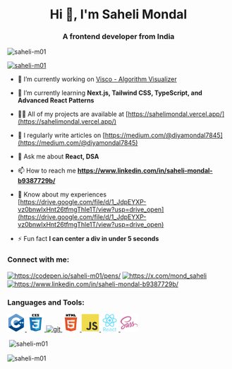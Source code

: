 <h1 align="center">Hi 👋, I'm Saheli Mondal</h1>
<h3 align="center">A frontend developer from India</h3>

<p align="left"> <img src="https://komarev.com/ghpvc/?username=saheli-m01&label=Profile%20views&color=0e75b6&style=flat" alt="saheli-m01" /> </p>

<p align="left"> <a href="https://github.com/ryo-ma/github-profile-trophy"><img src="https://github-profile-trophy.vercel.app/?username=saheli-m01" alt="saheli-m01" /></a> </p>

- 🔭 I’m currently working on [Visco - Algorithm Visualizer](https://github.com/Saheli-M01/Visco--New)

- 🌱 I’m currently learning **Next.js, Tailwind CSS, TypeScript, and Advanced React Patterns**

- 👨‍💻 All of my projects are available at [https://sahelimondal.vercel.app/](https://sahelimondal.vercel.app/)

- 📝 I regularly write articles on [https://medium.com/@diyamondal7845](https://medium.com/@diyamondal7845)

- 💬 Ask me about **React, DSA**

- 📫 How to reach me **https://www.linkedin.com/in/saheli-mondal-b9387729b/**

- 📄 Know about my experiences [https://drive.google.com/file/d/1_JdpEYXP-vz0bnwIxHnt26tfmgThle1T/view?usp=drive_open](https://drive.google.com/file/d/1_JdpEYXP-vz0bnwIxHnt26tfmgThle1T/view?usp=drive_open)

- ⚡ Fun fact **I can center a div in under 5 seconds**

<h3 align="left">Connect with me:</h3>
<p align="left">
<a href="https://codepen.io/https://codepen.io/saheli-m01/pens/" target="blank"><img align="center" src="https://raw.githubusercontent.com/rahuldkjain/github-profile-readme-generator/master/src/images/icons/Social/codepen.svg" alt="https://codepen.io/saheli-m01/pens/" height="30" width="40" /></a>
<a href="https://twitter.com/https://x.com/mond_saheli" target="blank"><img align="center" src="https://raw.githubusercontent.com/rahuldkjain/github-profile-readme-generator/master/src/images/icons/Social/twitter.svg" alt="https://x.com/mond_saheli" height="30" width="40" /></a>
<a href="https://linkedin.com/in/https://www.linkedin.com/in/saheli-mondal-b9387729b/" target="blank"><img align="center" src="https://raw.githubusercontent.com/rahuldkjain/github-profile-readme-generator/master/src/images/icons/Social/linked-in-alt.svg" alt="https://www.linkedin.com/in/saheli-mondal-b9387729b/" height="30" width="40" /></a>
</p>

<h3 align="left">Languages and Tools:</h3>
<p align="left"> <a href="https://www.w3schools.com/cpp/" target="_blank" rel="noreferrer"> <img src="https://raw.githubusercontent.com/devicons/devicon/master/icons/cplusplus/cplusplus-original.svg" alt="cplusplus" width="40" height="40"/> </a> <a href="https://www.w3schools.com/css/" target="_blank" rel="noreferrer"> <img src="https://raw.githubusercontent.com/devicons/devicon/master/icons/css3/css3-original-wordmark.svg" alt="css3" width="40" height="40"/> </a> <a href="https://git-scm.com/" target="_blank" rel="noreferrer"> <img src="https://www.vectorlogo.zone/logos/git-scm/git-scm-icon.svg" alt="git" width="40" height="40"/> </a> <a href="https://www.w3.org/html/" target="_blank" rel="noreferrer"> <img src="https://raw.githubusercontent.com/devicons/devicon/master/icons/html5/html5-original-wordmark.svg" alt="html5" width="40" height="40"/> </a> <a href="https://developer.mozilla.org/en-US/docs/Web/JavaScript" target="_blank" rel="noreferrer"> <img src="https://raw.githubusercontent.com/devicons/devicon/master/icons/javascript/javascript-original.svg" alt="javascript" width="40" height="40"/> </a> <a href="https://reactjs.org/" target="_blank" rel="noreferrer"> <img src="https://raw.githubusercontent.com/devicons/devicon/master/icons/react/react-original-wordmark.svg" alt="react" width="40" height="40"/> </a> <a href="https://sass-lang.com" target="_blank" rel="noreferrer"> <img src="https://raw.githubusercontent.com/devicons/devicon/master/icons/sass/sass-original.svg" alt="sass" width="40" height="40"/> </a> </p>

<p>&nbsp;<img align="center" src="https://github-readme-stats.vercel.app/api?username=saheli-m01&show_icons=true&locale=en" alt="saheli-m01" /></p>

<p><img align="center" src="https://github-readme-streak-stats.herokuapp.com/?user=saheli-m01&" alt="saheli-m01" /></p>
